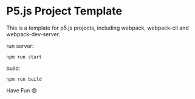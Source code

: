 # P5.js Project Template

This is a template for p5.js projects, including webpack, webpack-cli and webpack-dev-server.

run server:
```
npm run start
```

build:
```
npm run build
```

Have Fun :smile: